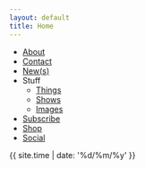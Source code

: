```yaml
---
layout: default
title: Home
---
```

* [About](about) 
* [Contact](contact) 
* [New(s)](news)
* Stuff 
  * [Things](things-i-made)  
  * [Shows](shows)  
  * [Images](images)  
* [Subscribe](subscribe)
* [Shop](shop)
* [Social](social)

{{ site.time | date: '%d/%m/%y' }}